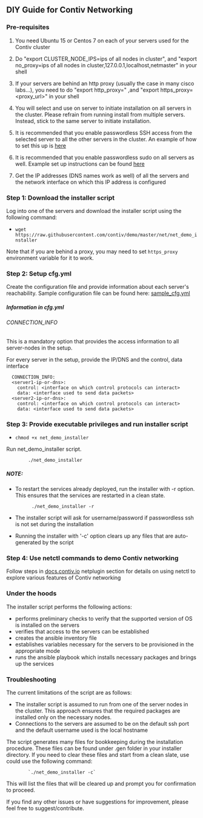 ## DIY Guide for Contiv Networking

### Pre-requisites
1. You need Ubuntu 15 or Centos 7 on each of your servers used for the Contiv cluster

2. Do "export CLUSTER_NODE_IPS=ips of all nodes in cluster", and "export no_proxy=ips of all nodes in cluster,127.0.0.1,localhost,netmaster" in your shell

3. If your servers are behind an http proxy (usually the case in many cisco labs...), you need
   to do "export http_proxy=<proxy url>" ,and  "export https_proxy=<proxy_url>" in your shell

4. You will select and use on server to initiate installation on all servers in the cluster.
   Please refrain from running install from multiple servers. Instead, stick to the same server to initiate
   installation.

5. It is recommended that you enable passwordless SSH access from the selected server to all
   the other servers in the cluster.
   An example of how to set this up is [here](http://www.linuxproblem.org/art_9.html)

6. It is recommended that you enable passwordless sudo on all servers as well.
   Example set up instructions can be found [here](http://askubuntu.com/questions/192050/how-to-run-sudo-command-with-no-password)

7. Get the IP addresses (DNS names work as well) of all the servers and the network interface on which this IP address is configured

### Step 1: Download the installer script
Log into one of the servers and download the installer script using the following command:
- `wget https://raw.githubusercontent.com/contiv/demo/master/net/net_demo_installer`

Note that if you are behind a proxy, you may need to set `https_proxy` environment variable
for it to work.

### Step 2: Setup cfg.yml
Create the configuration file and provide information about each server's reachability.
Sample configuration file can be found here: [sample_cfg.yml](extras/sample_cfg.yml)

##### Information in cfg.yml

###### CONNECTION_INFO

This is a mandatory option that provides the access information to all server-nodes in the setup.

For every server in the setup, provide the IP/DNS and the control, data interface

      CONNECTION_INFO:
      <server1-ip-or-dns>:
        control: <interface on which control protocols can interact>
        data: <interface used to send data packets>
      <server2-ip-or-dns>:
        control: <interface on which control protocols can interact>
        data: <interface used to send data packets>

### Step 3: Provide executable privileges and run installer script
- `chmod +x net_demo_installer`

Run net_demo_installer script. 

            ./net_demo_installer


##### NOTE:
- To restart the services already deployed, run the installer with -r option. This ensures that the services are restarted in a clean state.

            ./net_demo_installer -r

- The installer script will ask for username/password if passwordless ssh is not set during the installation
- Running the installer with '-c' option clears up any files that are auto-generated by the script

### Step 4: Use netctl commands to demo Contiv networking
Follow steps in [docs.contiv.io](http://docs.contiv.io) netplugin section for details on using netctl to explore various features of Contiv networking

### Under the hoods
The installer script performs the following actions:
- performs preliminary checks to verify that the supported version of OS is installed on the servers
- verifies that access to the servers can be established
- creates the ansible inventory file 
- establishes variables necessary for the servers to be provisioned in the appropriate mode
- runs the ansible playbook which installs necessary packages and brings up the services

### Troubleshooting
The current limitations of the script are as follows:
- The installer script is assumed to run from one of the server nodes in the cluster. This approach ensures that the required packages are installed only on the necessary nodes.
- Connections to the servers are assumed to be on the default ssh port and the default username used is the local hostname

The script generates many files for bookkeeping during the installation procedure. 
These files can be found under .gen folder in your installer directory. 
If you need to clear these files and start from a clean slate, use could use the following command:

            `./net_demo_installer -c`

This will list the files that will be cleared up and prompt you for confirmation to proceed.

If you find any other issues or have suggestions for improvement, please feel free to suggest/contribute.
